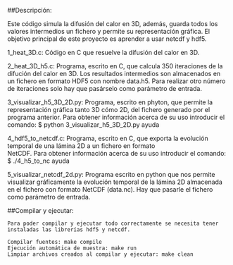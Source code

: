 ##Descripción:

Este código simula la difusión del calor en 3D, además, guarda todos los
valores intermedios un fichero y permite su representación gráfica. El 
objetivo principal de este proyecto es aprender a usar netcdf y hdf5.


1_heat_3D.c: Código en C que resuelve la difusión del calor en 3D.

2_heat_3D_h5.c: Programa, escrito en C, que calcula 350 iteraciones de la 
                difución del calor en 3D. Los resultados intermedios son
                almacenados en un fichero en formato HDF5 con nombre 
                data.h5. Para realizar otro número de iteraciones solo hay 
                que pasárselo como parámetro de entrada.

3_visualizar_h5_3D_2D.py: Programa, escrito en phyton, que permite la
                          representación  gráfica tanto 3D cómo 2D, del 
                          fichero generado por el programa anterior.
                          Para obtener información acerca de su uso 
                          introducir el comando:
                          $ python 3_visualizar_h5_3D_2D.py ayuda

4_hdf5_to_netcdf.c: Programa, escrito en C, que exporta la evolución 
                    temporal de una lámina 2D a un fichero en formato 	
                    NetCDF. Para obtener información acerca de su uso
                    introducir el comando:
                    $ ./4_h5_to_nc ayuda

5_visualizar_netcdf_2d.py: Programa escrito en python que nos permite
                           visualizar gráficamente la evolución temporal
                           de la lámina 2D almacenada en el fichero con 
                           formato NetCDF (data.nc). Hay que pasarle el 
                           fichero como parámetro de entrada.

##Compilar y ejecutar: 

    Para poder compilar y ejecutar todo correctamente se necesita tener
    instaladas las librerías hdf5 y netcdf.
   
    Compilar fuentes: make compile
    Ejecución automática de muestra: make run
    Limpiar archivos creados al compilar y ejecutar: make clean

 
